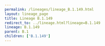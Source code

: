 ```yaml
---
permalink: /lineages/lineage_B.1.149.html
layout: lineage_page
title: Lineage B.1.149
redirect_to: ../lineage.html?lineage=B.1.149
lineage: B.1.149
parent: B.1
children: ['B.1.149']
---
```

